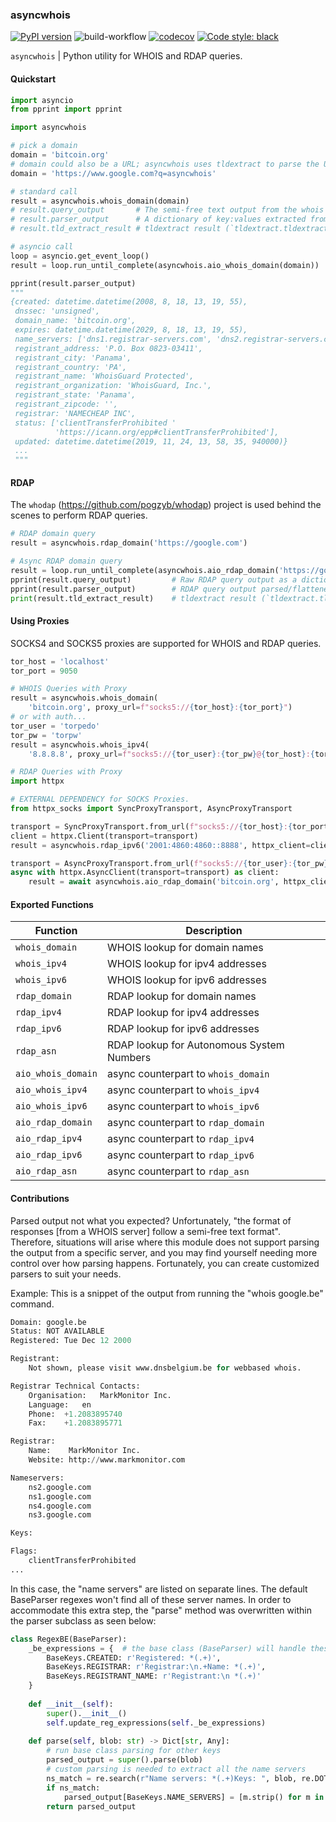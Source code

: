 ### asyncwhois

[![PyPI version](https://badge.fury.io/py/asyncwhois.svg)](https://badge.fury.io/py/asyncwhois)
![build-workflow](https://github.com/pogzyb/asyncwhois/actions/workflows/build-and-test.yml/badge.svg)
[![codecov](https://codecov.io/gh/pogzyb/asyncwhois/branch/main/graph/badge.svg?token=Q4xtgezXGX)](https://codecov.io/gh/pogzyb/asyncwhois)
[![Code style: black](https://img.shields.io/badge/code%20style-black-000000.svg)](https://github.com/psf/black)

`asyncwhois` | Python utility for WHOIS and RDAP queries.

#### Quickstart

```python
import asyncio
from pprint import pprint

import asyncwhois

# pick a domain
domain = 'bitcoin.org'
# domain could also be a URL; asyncwhois uses tldextract to parse the URL
domain = 'https://www.google.com?q=asyncwhois'

# standard call
result = asyncwhois.whois_domain(domain)
# result.query_output       # The semi-free text output from the whois server
# result.parser_output      # A dictionary of key:values extracted from query_output
# result.tld_extract_result # tldextract result (`tldextract.tldextract.ExtractResult`)

# asyncio call
loop = asyncio.get_event_loop()
result = loop.run_until_complete(asyncwhois.aio_whois_domain(domain))

pprint(result.parser_output)
"""
{created: datetime.datetime(2008, 8, 18, 13, 19, 55),
 dnssec: 'unsigned',
 domain_name: 'bitcoin.org',
 expires: datetime.datetime(2029, 8, 18, 13, 19, 55),
 name_servers: ['dns1.registrar-servers.com', 'dns2.registrar-servers.com'],
 registrant_address: 'P.O. Box 0823-03411',
 registrant_city: 'Panama',
 registrant_country: 'PA',
 registrant_name: 'WhoisGuard Protected',
 registrant_organization: 'WhoisGuard, Inc.',
 registrant_state: 'Panama',
 registrant_zipcode: '',
 registrar: 'NAMECHEAP INC',
 status: ['clientTransferProhibited '
          'https://icann.org/epp#clientTransferProhibited'],
 updated: datetime.datetime(2019, 11, 24, 13, 58, 35, 940000)}
 ...
 """
```

#### RDAP

The `whodap` (https://github.com/pogzyb/whodap) project is used behind the scenes to perform RDAP queries.

```python
# RDAP domain query
result = asyncwhois.rdap_domain('https://google.com')

# Async RDAP domain query
result = loop.run_until_complete(asyncwhois.aio_rdap_domain('https://google.com'))
pprint(result.query_output)         # Raw RDAP query output as a dictionary
pprint(result.parser_output)        # RDAP query output parsed/flattened into a WHOIS-like dictionary
print(result.tld_extract_result)    # tldextract result (`tldextract.tldextract.ExtractResult`)

```

#### Using Proxies

SOCKS4 and SOCKS5 proxies are supported for WHOIS and RDAP queries.

```python
tor_host = 'localhost'
tor_port = 9050

# WHOIS Queries with Proxy
result = asyncwhois.whois_domain(
    'bitcoin.org', proxy_url=f"socks5://{tor_host}:{tor_port}")
# or with auth...
tor_user = 'torpedo'
tor_pw = 'torpw'
result = asyncwhois.whois_ipv4(
    '8.8.8.8', proxy_url=f"socks5://{tor_user}:{tor_pw}@{tor_host}:{tor_port}")

# RDAP Queries with Proxy
import httpx

# EXTERNAL DEPENDENCY for SOCKS Proxies.
from httpx_socks import SyncProxyTransport, AsyncProxyTransport 

transport = SyncProxyTransport.from_url(f"socks5://{tor_host}:{tor_port}")
client = httpx.Client(transport=transport)
result = asyncwhois.rdap_ipv6('2001:4860:4860::8888', httpx_client=client)

transport = AsyncProxyTransport.from_url(f"socks5://{tor_user}:{tor_pw}@{tor_host}:{tor_port}")
async with httpx.AsyncClient(transport=transport) as client:
    result = await asyncwhois.aio_rdap_domain('bitcoin.org', httpx_client=client)

```

#### Exported Functions

| Function      | Description |
| ----------- | ----------- |
|  `whois_domain`          | WHOIS lookup for domain names     |
|  `whois_ipv4`            | WHOIS lookup for ipv4 addresses   |
|  `whois_ipv6`            | WHOIS lookup for ipv6 addresses   |
|  `rdap_domain`     | RDAP lookup for domain names      |
|  `rdap_ipv4`       | RDAP lookup for ipv4 addresses    |
|  `rdap_ipv6`       | RDAP lookup for ipv6 addresses    |
|  `rdap_asn`        | RDAP lookup for Autonomous System Numbers    |
|  `aio_whois_domain`      | async counterpart to `whois_domain`      |
|  `aio_whois_ipv4`        | async counterpart to `whois_ipv4`      |
|  `aio_whois_ipv6`        | async counterpart to `whois_ipv6`      |
|  `aio_rdap_domain` | async counterpart to `rdap_domain`      |
|  `aio_rdap_ipv4`   | async counterpart to `rdap_ipv4`      |
|  `aio_rdap_ipv6`   | async counterpart to `rdap_ipv6`      |
|  `aio_rdap_asn`    | async counterpart to `rdap_asn`      |

#### Contributions

Parsed output not what you expected? Unfortunately, "the format of responses [from a WHOIS server] follow a semi-free text format". Therefore,
situations will arise where this module does not support parsing the output from a specific server, and you may find
yourself needing more control over how parsing happens. Fortunately, you can create customized parsers to suit your needs.

Example: This is a snippet of the output from running the "whois google.be" command.
```python
Domain:	google.be
Status:	NOT AVAILABLE
Registered:	Tue Dec 12 2000

Registrant:
    Not shown, please visit www.dnsbelgium.be for webbased whois.

Registrar Technical Contacts:
    Organisation:	MarkMonitor Inc.
    Language:	en
    Phone:	+1.2083895740
    Fax:	+1.2083895771

Registrar:
    Name:	 MarkMonitor Inc.
    Website: http://www.markmonitor.com

Nameservers:
    ns2.google.com
    ns1.google.com
    ns4.google.com
    ns3.google.com

Keys:

Flags:
    clientTransferProhibited
...
```
In this case, the "name servers" are listed on separate lines. The default BaseParser regexes
won't find all of these server names. In order to accommodate this extra step, the "parse" method was
overwritten within the parser subclass as seen below:
```python
class RegexBE(BaseParser):
    _be_expressions = {  # the base class (BaseParser) will handle these regexes
        BaseKeys.CREATED: r'Registered: *(.+)',
        BaseKeys.REGISTRAR: r'Registrar:\n.+Name: *(.+)',
        BaseKeys.REGISTRANT_NAME: r'Registrant:\n *(.+)'
    }
    
    def __init__(self):
        super().__init__()
        self.update_reg_expressions(self._be_expressions)
    
    def parse(self, blob: str) -> Dict[str, Any]:
        # run base class parsing for other keys
        parsed_output = super().parse(blob)
        # custom parsing is needed to extract all the name servers
        ns_match = re.search(r"Name servers: *(.+)Keys: ", blob, re.DOTALL)
        if ns_match:
            parsed_output[BaseKeys.NAME_SERVERS] = [m.strip() for m in ns_match.group(1).split('\n') if m.strip()]
        return parsed_output
```